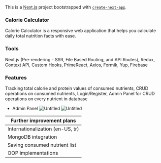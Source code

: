 This is a [Next.js](https://nextjs.org/) project bootstrapped with [`create-next-app`](https://github.com/vercel/next.js/tree/canary/packages/create-next-app).

### Calorie Calculator

Calorie Calculator is a responsive web application that helps you calculate daily total nutrition facts with ease.

[](https://calorie-calculator-next.vercel.app/)

### Tools

Next.js (Pre-rendering - SSR, File Based Routing, and API Routes), Redux, Context API, Custom Hooks, PrimeReact, Axios, Formik, Yup, Firebase

### Features

Tracking total calorie and protein values of consumed nutrients, CRUD operations on consumed nutrients, Login/Register, Admin Panel for CRUD operations on every nutrient in database

- Admin Panel
  ![Untitled](https://s3-us-west-2.amazonaws.com/secure.notion-static.com/7fd3c745-8b6f-4370-81ab-c819cde6bd20/Untitled.png)
  ![Untitled](https://s3-us-west-2.amazonaws.com/secure.notion-static.com/bfe5ffc9-3dae-435d-9028-f0aa96c078f3/Untitled.png)

| Further improvement plans        |
| -------------------------------- |
| Internationalization (en-US, tr) |
| MongoDB integration              |
| Saving consumed nutrient list    |
| OOP implementations              |
